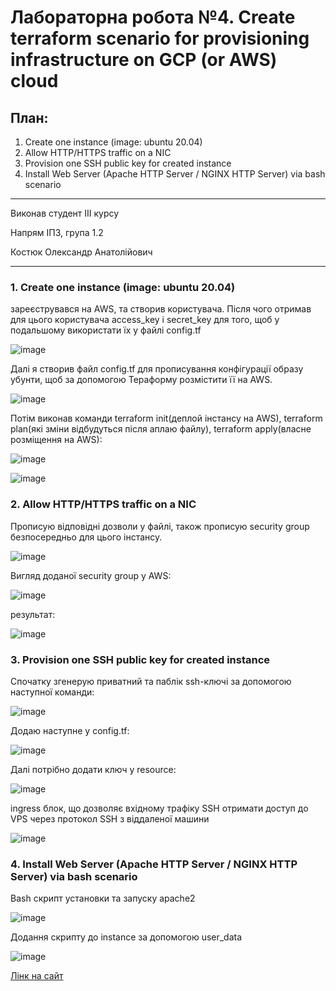 # Лабораторна робота №4. Create terraform scenario for provisioning infrastructure on GCP (or AWS) cloud

## План:
 1. Create one instance (image: ubuntu 20.04)
 2. Allow HTTP/HTTPS traffic on a NIC
 3. Provision one SSH public key for created instance
 4. Install Web Server (Apache HTTP Server / NGINX HTTP Server) via bash scenario

---
Виконав студент ІІІ курсу

Напрям ІПЗ, група 1.2

Костюк Олександр Анатолійович

---

### 1. Create one instance (image: ubuntu 20.04)

зареєструвався на AWS, та створив користувача. Після чого отримав для цього користувача access_key i secret_key для того, щоб у подальшому використати їх у файлі config.tf

![image](img/1.jpg)

Далі я створив файл config.tf для прописування конфігурації образу убунти, щоб за допомогою Тераформу розмістити її на AWS.

![image](img/2.jpg)

Потім виконав команди terraform init(деплой інстансу на AWS), terraform plan(які зміни відбудуться після аплаю файлу), terraform apply(власне розміщення на AWS):

![image](img/3.jpg)

![image](img/4.jpg)

### 2. Allow HTTP/HTTPS traffic on a NIC

Прописую відповідні дозволи у файлі, також прописую security group безпосередньо для цього інстансу. 

![image](img/5.jpg)

Вигляд доданої security group y AWS:

![image](img/6.jpg)

результат:

![image](img/7.jpg)

### 3. Provision one SSH public key for created instance

Спочатку згенерую приватний та паблік ssh-ключі за допомогою наступної команди:

![image](img/8.jpg)

Додаю наступне у config.tf:

![image](img/9.jpg)

Далі потрібно додати ключ у resource:

![image](img/10.jpg)

ingress блок, що дозволяє вхідному трафіку SSH отримати доступ до VPS через протокол SSH з віддаленої машини

![image](img/11.jpg)

### 4. Install Web Server (Apache HTTP Server / NGINX HTTP Server) via bash scenario

Bash скрипт установки та запуску apache2

![image](img/12.jpg)

Додання скрипту до instance за допомогою user_data

![image](img/13.jpg)

[Лінк на сайт](http://ec2-18-192-26-168.eu-central-1.compute.amazonaws.com/)
